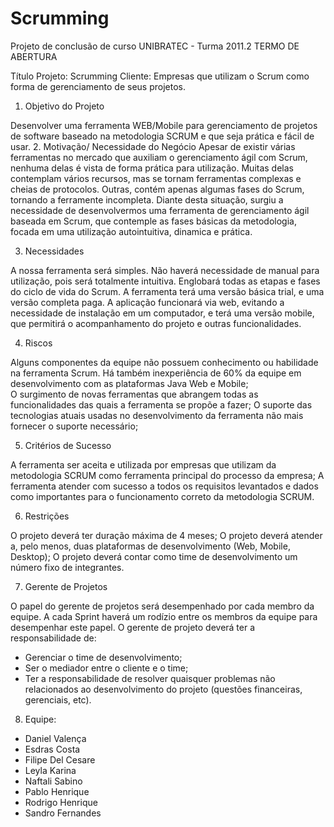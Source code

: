 Scrumming
=========

Projeto de conclusão de curso UNIBRATEC - Turma 2011.2
TERMO DE ABERTURA

Título Projeto:
Scrumming
Cliente:
Empresas que utilizam o Scrum como forma de gerenciamento de seus projetos.
1. Objetivo do Projeto

Desenvolver uma ferramenta WEB/Mobile para gerenciamento de projetos de software baseado na metodologia SCRUM e que seja prática e fácil de usar.
2. Motivação/ Necessidade do Negócio
Apesar de existir várias ferramentas no mercado que auxiliam o gerenciamento ágil com Scrum, nenhuma delas é vista de forma prática para utilização. Muitas delas contemplam vários recursos, mas se tornam ferramentas complexas e cheias de protocolos. Outras, contém apenas algumas fases do Scrum, tornando a ferramente incompleta. Diante desta situação, surgiu a necessidade de desenvolvermos uma ferramenta de gerenciamento ágil baseada em Scrum, que contemple as fases básicas da metodologia, focada em uma utilização autointuitiva, dinamica e prática.

3. Necessidades

A nossa ferramenta será simples. Não haverá necessidade de manual para utilização, pois será totalmente intuitiva. 
Englobará todas as etapas e fases do ciclo de vida do Scrum. A ferramenta terá uma versão básica trial, e uma versão completa paga. A aplicação funcionará via web, evitando a necessidade de instalação em um computador, e terá uma versão mobile, que permitirá o acompanhamento do projeto e outras funcionalidades.

4. Riscos

Alguns componentes da equipe não possuem conhecimento  ou habilidade na ferramenta Scrum. Há também inexperiência de 60% da equipe em desenvolvimento com as plataformas Java Web e Mobile;  
O surgimento de novas ferramentas que abrangem todas as funcionalidades das quais a ferramenta se propõe a fazer;
O suporte das tecnologias atuais usadas no desenvolvimento da ferramenta não mais fornecer o suporte necessário;

5. Critérios de Sucesso

A ferramenta ser aceita e utilizada por empresas que utilizam da metodologia SCRUM como ferramenta principal do processo da empresa;
A ferramenta atender com sucesso a todos os requisitos levantados e dados como importantes para o funcionamento correto da metodologia SCRUM.

6. Restrições

O projeto deverá ter duração máxima de 4 meses;
O projeto deverá atender a, pelo menos, duas plataformas de desenvolvimento (Web, Mobile, Desktop);
O projeto deverá contar como time de desenvolvimento um número fixo de integrantes.

7. Gerente de Projetos

O papel do gerente de projetos será desempenhado por cada membro da equipe. A cada Sprint haverá um rodízio entre os membros da equipe para desempenhar este papel.
O gerente de projeto deverá ter a responsabilidade de:
- Gerenciar o time de desenvolvimento;
- Ser o mediador entre o cliente e o time;
- Ter a responsabilidade de resolver quaisquer problemas não relacionados ao desenvolvimento do projeto (questões financeiras, gerenciais, etc).

8.  Equipe:
- Daniel Valença
- Esdras Costa
- Filipe Del Cesare
- Leyla Karina
- Naftali Sabino
- Pablo Henrique
- Rodrigo Henrique
- Sandro Fernandes
